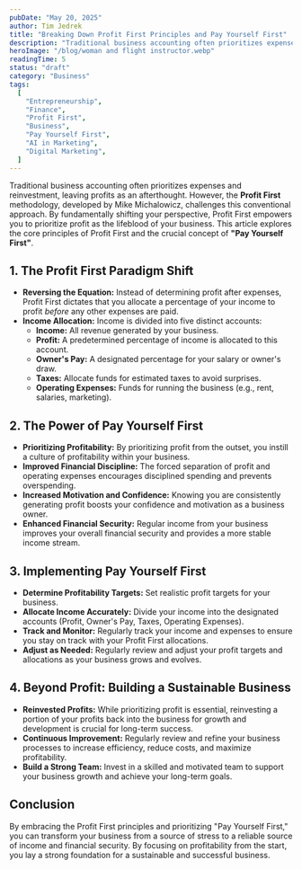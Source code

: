 ```yaml
---
pubDate: "May 20, 2025"
author: Tim Jedrek
title: "Breaking Down Profit First Principles and Pay Yourself First"
description: "Traditional business accounting often prioritizes expenses and reinvestment, leaving profits as an afterthought. However, the Profit First methodology, developed by Mike Michalowicz, challenges this conventional approach. By fundamentally shifting your perspective, Profit First empowers you to prioritize profit as the lifeblood of your business. This article explores the core principles of Profit First and the crucial concept of Pay Yourself First."
heroImage: "/blog/woman and flight instructor.webp"
readingTime: 5
status: "draft"
category: "Business"
tags:
  [
    "Entrepreneurship",
    "Finance",
    "Profit First",
    "Business",
    "Pay Yourself First",
    "AI in Marketing",
    "Digital Marketing",
  ]
---
```


Traditional business accounting often prioritizes expenses and reinvestment, leaving profits as an afterthought. However, the **Profit First** methodology, developed by Mike Michalowicz, challenges this conventional approach. By fundamentally shifting your perspective, Profit First empowers you to prioritize profit as the lifeblood of your business. This article explores the core principles of Profit First and the crucial concept of **"Pay Yourself First"**.

## 1. The Profit First Paradigm Shift

- **Reversing the Equation:** Instead of determining profit after expenses, Profit First dictates that you allocate a percentage of your income to profit _before_ any other expenses are paid.
- **Income Allocation:** Income is divided into five distinct accounts:
  - **Income:** All revenue generated by your business.
  - **Profit:** A predetermined percentage of income is allocated to this account.
  - **Owner's Pay:** A designated percentage for your salary or owner's draw.
  - **Taxes:** Allocate funds for estimated taxes to avoid surprises.
  - **Operating Expenses:** Funds for running the business (e.g., rent, salaries, marketing).

## 2. The Power of Pay Yourself First

- **Prioritizing Profitability:** By prioritizing profit from the outset, you instill a culture of profitability within your business.
- **Improved Financial Discipline:** The forced separation of profit and operating expenses encourages disciplined spending and prevents overspending.
- **Increased Motivation and Confidence:** Knowing you are consistently generating profit boosts your confidence and motivation as a business owner.
- **Enhanced Financial Security:** Regular income from your business improves your overall financial security and provides a more stable income stream.

## 3. Implementing Pay Yourself First

- **Determine Profitability Targets:** Set realistic profit targets for your business.
- **Allocate Income Accurately:** Divide your income into the designated accounts (Profit, Owner's Pay, Taxes, Operating Expenses).
- **Track and Monitor:** Regularly track your income and expenses to ensure you stay on track with your Profit First allocations.
- **Adjust as Needed:** Regularly review and adjust your profit targets and allocations as your business grows and evolves.

## 4. Beyond Profit: Building a Sustainable Business

- **Reinvested Profits:** While prioritizing profit is essential, reinvesting a portion of your profits back into the business for growth and development is crucial for long-term success.
- **Continuous Improvement:** Regularly review and refine your business processes to increase efficiency, reduce costs, and maximize profitability.
- **Build a Strong Team:** Invest in a skilled and motivated team to support your business growth and achieve your long-term goals.

## Conclusion

By embracing the Profit First principles and prioritizing "Pay Yourself First," you can transform your business from a source of stress to a reliable source of income and financial security. By focusing on profitability from the start, you lay a strong foundation for a sustainable and successful business.
